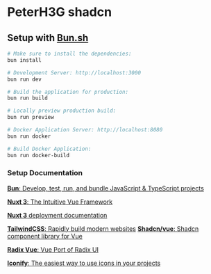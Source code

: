 # PeterH3G shadcn

## Setup with [Bun.sh](`https://bun.sh`)

```bash
# Make sure to install the dependencies:
bun install

# Development Server: http://localhost:3000
bun run dev

# Build the application for production:
bun run build

# Locally preview production build:
bun run preview

# Docker Application Server: http://localhost:8080
bun run docker

# Build Docker Application:
bun run docker-build
```

### Setup Documentation

<a href="https://bun.sh" target="_blank"><b>Bun</b>: Develop, test, run, and bundle JavaScript & TypeScript projects</a>

<a href="https://nuxt.com" target="_blank"><b>Nuxt 3</b>: The Intuitive Vue Framework</a>

<a href="https://nuxt.com/docs/getting-started/deployment" target="_blank"><b>Nuxt 3</b> deployment documentation</a>

<a href="https://tailwindcss.com/" target="_blank"><b>TailwindCSS</b>: Rapidly build modern websites</a>
<a href="https://shadcn-vue.com" target="_blank"><b>Shadcn/vue</b>: Shadcn component library for Vue</a>

<a href="https://www.radix-vue.com/" target="_blank"><b>Radix Vue</b>: Vue Port of Radix UI</a>

<a href="https://iconify.design/" target="_blank"><b>Iconify</b>: The easiest way to use icons in your projects</a>